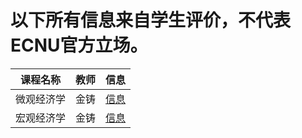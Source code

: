# 以下所有信息来自学生评价，不代表ECNU官方立场。

| 课程名称| 教师 | 信息 |
|--------|-----|------|
| 微观经济学 | 金铸 | [信息](https://github.com/AtomXT/ECNU-Course-Info/blob/master/Course/wgjjx.md) |
| 宏观经济学 | 金铸 | [信息](https://github.com/AtomXT/ECNU-Course-Info/blob/master/Course/hgjjx.md) |
